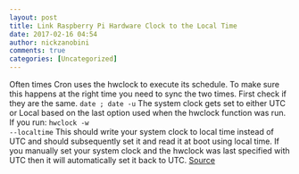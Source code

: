 ```yaml
---
layout: post
title: Link Raspberry Pi Hardware Clock to the Local Time
date: 2017-02-16 04:54
author: nickzanobini
comments: true
categories: [Uncategorized]
---
```

Often times Cron uses the hwclock to execute its schedule. To make sure this happens at the right time you need to sync the two times. First check if they are the same.
<code>date ; date -u</code>
The system clock gets set to either UTC or Local based on the last option used when the hwclock function was run. If you run:
<code>hwclock -w --localtime</code>
This should write your system clock to local time instead of UTC and should subsequently set it and read it at boot using local time. If you manually set your system clock and the hwclock was last specified with UTC then it will automatically set it back to UTC.
<a href="http://askubuntu.com/questions/175452/hwclock-not-in-sync-with-system-clock">Source</a>

